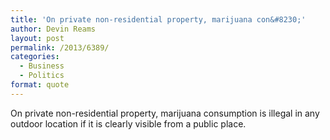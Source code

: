 ```yaml
---
title: 'On private non-residential property, marijuana con&#8230;'
author: Devin Reams
layout: post
permalink: /2013/6389/
categories:
  - Business
  - Politics
format: quote
---
```

On private non-residential property, marijuana consumption is illegal in any outdoor location if it is clearly visible from a public place.
